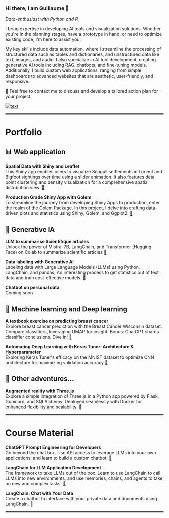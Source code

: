 ### Hi there, I am Guillaume 👋
<em>Data-enthusiast with Python and R</em>

I bring expertise in developing AI tools and visualization solutions. Whether you're in the planning stages, have a prototype in hand, or need to optimize existing code, I'm here to assist you.

My key skills include data automation, where I streamline the processing of structured data such as tables and dictionaries, and unstructured data like text, images, and audio. I also specialize in AI tool development, creating generative AI tools including RAG, chatbots, and fine-tuning models. Additionally, I build custom web applications, ranging from simple dashboards to advanced websites that are aesthetic, user-friendly, and responsive.

💬 Feel free to contact me to discuss and develop a tailored action plan for your project.

[![text](https://img.shields.io/badge/LinkedIn-0077B5?style=for-the-badge&logo=linkedin&logoColor=white)](https://www.linkedin.com/in/guillaumejeffroy/)

<hr style="border:2px solid gray">

# Portfolio

## 📊 Web application 
**Spatial Data with Shiny and Leaflet** <br>
This Shiny app enables users to visualize Seagull settlements in Lorient and Bigfoot sightings over time using a slider animation. It also features data point clustering and density visualization for a comprehensive spatial distribution view.  [🔗](https://github.com/Gjeffroy/leaflet_viewer_shiny/tree/main)

**Production Grade Shiny App with Golem** <br>
To streamline the journey from developing Shiny Apps to production, enter the realm of the Golem Package. In this project, I delve into crafting data-driven plots and statistics using Shiny, Golem, and Ggplot2.  [🔗](https://github.com/Gjeffroy/shiny-production-golem)

## 🤖 Generative IA 
**LLM to summarise Scientifique articles** <br>
Unlock the power of Mistral 7B, LangChain, and Transformer (Hugging Face) on Colab to summarize scientific articles  [🔗](https://github.com/Gjeffroy/Mistral7b_scientific_article)

**Data labeling with Generative AI** <br>
Labeling data with Large Language Models (LLMs) using Python, LangChain, and pandas; An interesting process to get statistics out of text data and train cost-effective models. [🔗](https://github.com/Gjeffroy/labelling_data_with_llm/tree/main)

**Chatbot on personal data** <br>
Coming soon

## 🧠 Machine learning and Deep learning 
**A textbook exercise on predicting breast cancer** <br>
Explore breast cancer prediction with the Breast Cancer Wisconsin dataset. Compare classifiers, leveraging UMAP for insight. Bonus: ChatGPT shares classifier conclusions. Dive in!   [🔗](https://github.com/Gjeffroy/breast_cancer_classification)

**Automating Deep Learning with Keras Tuner: Architecture & Hyperparameter** <br>
Exploring Keras Tuner's efficacy on the MNIST dataset to optimize CNN architecture for maximizing validation accuracy   [🔗](https://github.com/Gjeffroy/hyperparam_autotuning_keras/tree/main)

## 🎒 Other adventures...

**Augmented reality with Three.js** <br>
Explore a simple integration of Three.js in a Python app powered by Flask, Gunicorn, and SQLAlchemy. Deployed seamlessly with Docker for enhanced flexibility and scalability.  [🔗](https://github.com/Gjeffroy/AR_with_threejs)




<hr style="border:2px solid gray">

# Course Material

**ChatGPT Prompt Engineering for Developers** <br>
Go beyond the chat box. Use API access to leverage LLMs into your own applications, and learn to build a custom chatbot.  [🔗](https://github.com/Gjeffroy/chatgpt-prompt-engineering-for-developers)

**LangChain for LLM Application Development** <br>
The framework to take LLMs out of the box. Learn to use LangChain to call LLMs into new environments, and use memories, chains, and agents to take on new and complex tasks.  [🔗](https://github.com/Gjeffroy/langchain-for-llm-application-development)

**LangChain: Chat with Your Data** <br>
Create a chatbot to interface with your private data and documents using LangChain.  [🔗](https://github.com/Gjeffroy/langchain-chat-with-your-data)


<hr style="border:2px solid gray">



